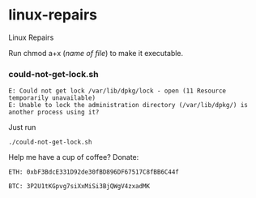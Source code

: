 # linux-repairs
Linux Repairs

Run chmod a+x (*name of file*) to make it executable.

### could-not-get-lock.sh

```
E: Could not get lock /var/lib/dpkg/lock - open (11 Resource temporarily unavailable)
E: Unable to lock the administration directory (/var/lib/dpkg/) is another process using it?
```

Just run
```
./could-not-get-lock.sh
```

Help me have a cup of coffee? Donate: 
```
ETH: 0xbF3BdcE331D92de30fBD896DF67517C8fBB6C44f
```

```
BTC: 3P2U1tKGpvg7siXxMiSi3BjQWgV4zxadMK 
```